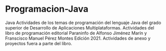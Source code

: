 # Programacion-Java
Java
Actividades de los temas de programación del lenguaje Java del grado superior de Desarrollo de Aplicaciones Multiplataformas.
Actividades del libro de programación editorial Paraninfo de Alfonso Jiménez Marín y Franscisco Manuel Pérez Montes Edición 2021.
Actividades de anexo y proyectos fuera a parte del libro.
